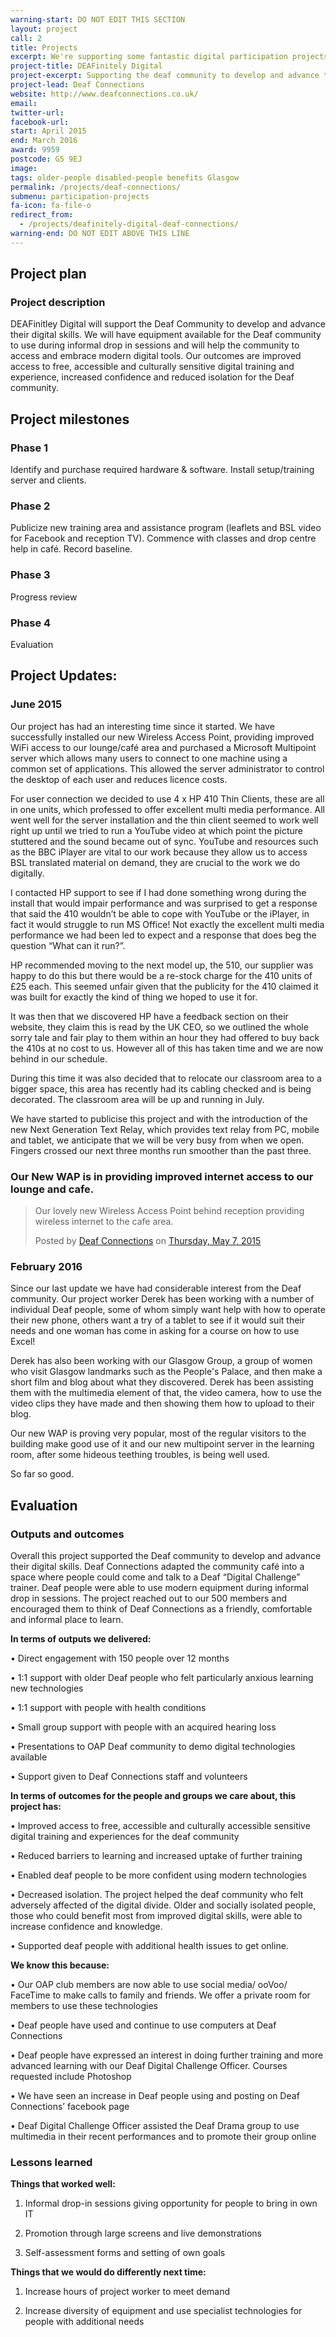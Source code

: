 ```yaml
---
warning-start: DO NOT EDIT THIS SECTION
layout: project
call: 2
title: Projects
excerpt: We're supporting some fantastic digital participation projects. Here are their stories.
project-title: DEAFinitely Digital
project-excerpt: Supporting the deaf community to develop and advance their digital skills
project-lead: Deaf Connections
website: http://www.deafconnections.co.uk/
email:
twitter-url:
facebook-url:
start: April 2015
end: March 2016
award: 9959
postcode: G5 9EJ
image:
tags: older-people disabled-people benefits Glasgow
permalink: /projects/deaf-connections/
submenu: participation-projects
fa-icon: fa-file-o
redirect_from:
  - /projects/deafinitely-digital-deaf-connections/
warning-end: DO NOT EDIT ABOVE THIS LINE
---
```


## Project plan

### Project description

DEAFinitley Digital will support the Deaf Community to develop and advance their digital skills. We will have equipment available for the Deaf community to use during informal drop in sessions and will help the community to access and embrace modern digital tools. Our outcomes are improved access to free, accessible and culturally sensitive digital training and experience, increased confidence and reduced isolation for the Deaf community.


## Project milestones

### Phase 1

Identify and purchase required hardware & software. Install setup/training server and clients.

### Phase 2

Publicize new training area and assistance program (leaflets and BSL video for Facebook and reception TV). Commence with classes and drop centre help in café. Record baseline.

### Phase 3

Progress review

### Phase 4

Evaluation

## Project Updates:

### June 2015

Our project has had an interesting time since it started. We have successfully installed our new Wireless Access Point, providing improved WiFi access to our lounge/café area and purchased a Microsoft Multipoint server which allows many users to connect to one machine using a common set of applications. This allowed the server administrator to control the desktop of each user and reduces licence costs.

For user connection we decided to use 4 x HP 410 Thin Clients, these are all in one units, which professed to offer excellent multi media performance. All went well for the server installation and the thin client seemed to work well right up until we tried to run a YouTube video at which point the picture stuttered and the sound became out of sync. YouTube and resources such as the BBC iPlayer are vital to our work because they allow us to access BSL translated material on demand, they are crucial to the work we do digitally.

I contacted HP support to see if I had done something wrong during the install that would impair performance and was surprised to get a response that said the 410 wouldn’t be able to cope with YouTube or the iPlayer, in fact it would struggle to run MS Office! Not exactly the excellent multi media performance we had been led to expect and a response that does beg the question “What can it run?”.

HP recommended moving to the next model up, the 510, our supplier was happy to do this but there would be a re-stock charge for the 410 units of £25 each. This seemed unfair given that the publicity for the 410 claimed it was built for exactly the kind of thing we hoped to use it for.

It was then that we discovered HP have a feedback section on their website, they claim this is read by the UK CEO, so we outlined the whole sorry tale and fair play to them within an hour they had offered to buy back the 410s at no cost to us. However all of this has taken time and we are now behind in our schedule.

During this time it was also decided that to relocate our classroom area to a bigger space, this area has recently had its cabling checked and is being decorated. The classroom area will be up and running in July.

We have started to publicise this project and with the introduction of the new Next Generation Text Relay, which provides text relay from PC, mobile and tablet, we anticipate that we will be very busy from when we open.
Fingers crossed our next three months run smoother than the past three.


### Our New WAP is in providing improved internet access to our lounge and cafe.

<div id="fb-root"></div><script>(function(d, s, id) {  var js, fjs = d.getElementsByTagName(s)[0];  if (d.getElementById(id)) return;  js = d.createElement(s); js.id = id;  js.src = "//connect.facebook.net/en_US/sdk.js#xfbml=1&version=v2.3";  fjs.parentNode.insertBefore(js, fjs);}(document, 'script', 'facebook-jssdk'));</script><div class="fb-post" data-href="https://www.facebook.com/Deafconnections/posts/1062281897120295:0" data-width="500"><div class="fb-xfbml-parse-ignore"><blockquote cite="https://www.facebook.com/Deafconnections/posts/1062281897120295:0"><p>Our lovely new Wireless Access Point behind reception providing wireless internet to the cafe area.</p>Posted by <a href="https://www.facebook.com/Deafconnections">Deaf Connections</a> on <a href="https://www.facebook.com/Deafconnections/posts/1062281897120295:0">Thursday, May 7, 2015</a></blockquote></div></div>


### February 2016

Since our last update we have had considerable interest from the Deaf community. Our project worker Derek has been working with a number of individual Deaf people, some of whom simply want help with how to operate their new phone, others want a try of a tablet to see if it would suit their needs and one woman has come in asking for a course on how to use Excel!

Derek has also been working with our Glasgow Group, a group of women who visit Glasgow landmarks such as the People's Palace, and then make a short film and blog about what they discovered. Derek has been assisting them with the multimedia element of that, the video camera, how to use the video clips they have made and then showing them how to upload to their blog.

Our new WAP is proving very popular, most of the regular visitors to the building make good use of it and our new multipoint server in the learning room, after some hideous teething troubles, is being well used.

So far so good.

## Evaluation

### Outputs and outcomes

Overall this project supported the Deaf community to develop and advance their digital skills. Deaf Connections adapted the community café into a space where people could come and talk to a Deaf “Digital Challenge” trainer. Deaf people were able to use modern equipment during informal drop in sessions. The project reached out to our 500 members and encouraged them to think of Deaf Connections as a friendly, comfortable and informal place to learn.

**In terms of outputs we delivered:**

•	Direct engagement with 150 people over 12 months

•	1:1 support with older Deaf people who felt particularly anxious learning new technologies

•	1:1 support with people with health conditions

•	Small group support with people with an acquired hearing loss

•	Presentations to OAP Deaf community to demo digital technologies available

•	Support given to Deaf Connections staff and volunteers


**In terms of outcomes for the people and groups we care about, this project has:**

•	Improved access to free, accessible and culturally accessible sensitive digital training and experiences for the deaf community

•	Reduced barriers to learning and increased uptake of further training

•	Enabled deaf people to be more confident using modern technologies

•	Decreased isolation. The project helped the deaf community who felt adversely affected of the digital divide. Older and socially isolated people, those who could benefit most from improved digital skills, were able to increase confidence and knowledge.

•	Supported deaf people with additional health issues to get online.

**We know this because:**

•	Our OAP club members are now able to use social media/ ooVoo/ FaceTime to make calls to family and friends. We offer a private room for members to use these technologies

•	Deaf people have used and continue to use computers at Deaf Connections

•	Deaf people have expressed an interest in doing further training and more advanced learning with our Deaf Digital Challenge Officer. Courses requested include Photoshop

•	We have seen an increase in Deaf people using and posting on Deaf Connections’ facebook page

•	Deaf Digital Challenge Officer assisted the Deaf Drama group to use multimedia in their recent performances and to promote their group online

### Lessons learned

**Things that worked well:**

1.	Informal drop-in sessions giving opportunity for people to bring in own IT

2.	Promotion through large screens and live demonstrations

3.	Self-assessment forms and setting of own goals

**Things that we would do differently next time:**

1.	Increase hours of project worker to meet demand

2.	Increase diversity of equipment and use specialist technologies for people with additional needs
